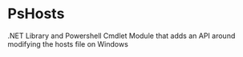 PsHosts
=======

.NET Library and Powershell Cmdlet Module that adds an API around modifying the hosts file on Windows
